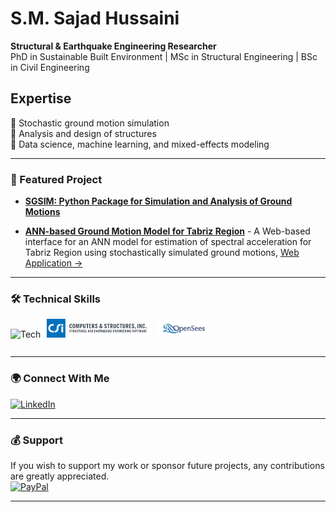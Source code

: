 # S.M. Sajad Hussaini

**Structural & Earthquake Engineering Researcher**  
PhD in Sustainable Built Environment | MSc in Structural Engineering | BSc in Civil Engineering  

## Expertise
🔹 Stochastic ground motion simulation  
🔹 Analysis and design of structures  
🔹 Data science, machine learning, and mixed-effects modeling  

---

### 📌 Featured Project

- [**SGSIM: Python Package for Simulation and Analysis of Ground Motions**](https://github.com/sajad-hussaini/SGSIM)  

- [**ANN-based Ground Motion Model for Tabriz Region**](https://github.com/sajad-hussaini/Tabriz-GMM-ANN) - A Web-based interface for an ANN model for estimation of spectral acceleration for Tabriz Region using stochastically simulated ground motions, [Web Application →](https://tabriz-gmm-ann.streamlit.app/)

---

### 🛠️ Technical Skills
<img src="https://skillicons.dev/icons?i=python,git,github&theme=dark" alt="Tech" style="display: inline-block; height: 30px; margin-right: 10px;"><img src="./logo-csiamerica.svg" alt="ETABS" style="display: inline-block; height: 30px; margin-right: 10px;"><img src="./logo-opensees.jpg" alt="OpenSees" style="display: inline-block; height: 30px;">

---

### 🌍 Connect With Me

[![LinkedIn](https://img.shields.io/badge/LinkedIn-%230A66C2.svg?&style=for-the-badge&logo=linkedin&logoColor=white)](https://www.linkedin.com/in/sajadhussaini)

---

### 💰 Support
If you wish to support my work or sponsor future projects, any contributions are greatly appreciated.  
[![PayPal](https://img.shields.io/badge/PayPal-00457C?style=for-the-badge&logo=paypal&logoColor=white)](https://www.paypal.com/paypalme/sajadhussaini)


---
